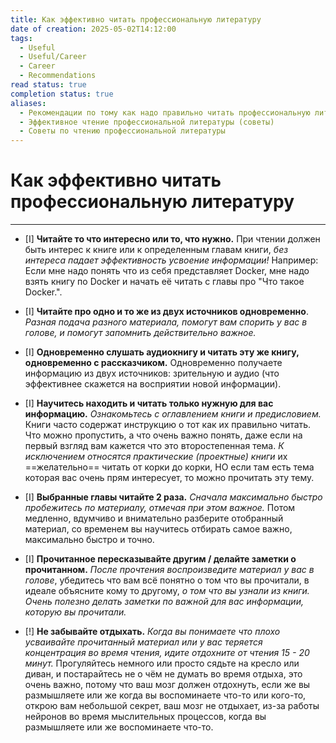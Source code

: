 ```yaml
---
title: Как эффективно читать профессиональную литературу
date of creation: 2025-05-02T14:12:00
tags:
  - Useful
  - Useful/Career
  - Career
  - Recommendations
read status: true
completion status: true
aliases:
  - Рекомендации по тому как надо правильно читать профессиональную литературу
  - Эффективное чтение профессиональной литературы (советы)
  - Советы по чтению профессиональной литературы
---
```

# Как эффективно читать профессиональную литературу
---

- [I] **Читайте то что интересно или то, что нужно.** При чтении должен быть интерес к книге или к определенным главам книги, *без интереса падает эффективность усвоение информации!* Например: Если мне надо понять что из себя представляет Docker, мне надо взять книгу по Docker и начать её читать с главы про "Что такое Docker.".

- [I] **Читайте про одно и то же из двух источников одновременно**. *Разная подача разного материала, помогут вам спорить у вас в голове, и помогут запомнить действительно важное.*

- [I] **Одновременно слушать аудиокнигу и читать эту же книгу, одновременно с рассказчиком.** Одновременно получаете информацию из двух источников: зрительную и аудио (что эффективнее скажется на восприятии новой информации).

- [I] **Научитесь находить и читать только нужную для вас информацию.** *Ознакомьтесь с оглавлением книги и предисловием.* Книги часто содержат инструкцию о тот как их правильно читать. Что можно пропустить, а что очень важно понять, даже если на первый взгляд вам кажется что это второстепенная тема. *К исключением относятся практические (проектные) книги* их ==желательно== читать от корки до корки, НО если там есть тема которая вас очень прям интересует, то можно прочитать эту тему.

- [I] **Выбранные главы читайте 2 раза.** *Сначала максимально быстро пробежитесь по материалу, отмечая при этом важное.* Потом медленно, вдумчиво и внимательно разберите отобранный материал, со временем вы научитесь отбирать самое важно, максимально быстро и точно.

- [I] **Прочитанное пересказывайте другим / делайте заметки о прочитанном.** *После прочтения воспроизведите материал у вас в голове*, убедитесь что вам всё понятно о том что вы прочитали, в идеале объясните кому то другому, *о том что вы узнали из книги.* *Очень полезно делать заметки по важной для вас информации, которую вы прочитали.*

- [!] **Не забывайте отдыхать.** *Когда вы понимаете что плохо усваивайте прочитанный материал или у вас теряется концентрация во время чтения, идите отдохните от чтения 15 - 20 минут.* Прогуляйтесь немного или просто сядьте на кресло или диван, и постарайтесь не о чём не думать во время отдыха, это очень важно, потому что ваш мозг должен отдохнуть, если же вы размышляете или же когда вы воспоминаете что-то или кого-то, открою вам небольшой секрет, ваш мозг не отдыхает, из-за работы нейронов во время мыслительных процессов, когда вы размышляете или же воспоминаете что-то.
